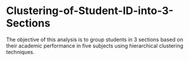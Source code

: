 # Clustering-of-Student-ID-into-3-Sections
The objective of this analysis is to group students in 3 sections based on their academic performance in five subjects using hierarchical clustering techniques.
